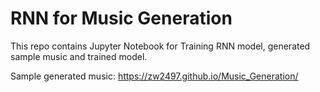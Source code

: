 # RNN for Music Generation
This repo contains Jupyter Notebook for Training RNN model, generated sample music and trained model.

Sample generated music: https://zw2497.github.io/Music_Generation/
